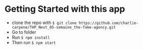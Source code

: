 # Getting Started with this app

* clone the repo with `$ git clone https://github.com/charlie-carpene/THP_Next_05-semaine_the-fake-agency.git`
* Go to folder
* Run `$ npm install`
* Then run `$ npm start`

